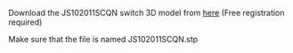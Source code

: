 Download the JS102011SCQN switch 3D model from [here](https://www.mouser.com/ProductDetail/CK/JS102011SCQN?qs=aIxPIZZxLh%2FC%2Fw7UJtfwsg%3D%3D) (Free registration required)

Make sure that the file is named JS102011SCQN.stp